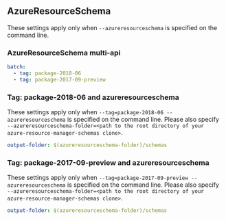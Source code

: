## AzureResourceSchema

These settings apply only when `--azureresourceschema` is specified on the command line.

### AzureResourceSchema multi-api

``` yaml $(azureresourceschema) && $(multiapi)
batch:
  - tag: package-2018-06
  - tag: package-2017-09-preview
```

### Tag: package-2018-06 and azureresourceschema

These settings apply only when `--tag=package-2018-06 --azureresourceschema` is specified on the command line.
Please also specify `--azureresourceschema-folder=<path to the root directory of your azure-resource-manager-schemas clone>`.

``` yaml $(tag) == 'package-2018-06' && $(azureresourceschema)
output-folder: $(azureresourceschema-folder)/schemas
```

### Tag: package-2017-09-preview and azureresourceschema

These settings apply only when `--tag=package-2017-09-preview --azureresourceschema` is specified on the command line.
Please also specify `--azureresourceschema-folder=<path to the root directory of your azure-resource-manager-schemas clone>`.

``` yaml $(tag) == 'package-2017-09-preview' && $(azureresourceschema)
output-folder: $(azureresourceschema-folder)/schemas
```

